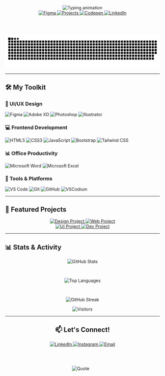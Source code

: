 <div align="center">
  <img src="https://readme-typing-svg.demolab.com?font=Fira+Code&weight=600&size=26&duration=4000&pause=1000&color=6D28D9&center=true&vCenter=true&width=500&lines=Hi+there+%F0%9F%91%8B;I'am;UI%2FUX+Designer+%26+Frontend+Dev;Let's+create+something+amazing!" alt="Typing animation" />
  
  <br/>
  
  <a href="https://www.figma.com/@yourusername" target="_blank">
    <img src="https://img.shields.io/badge/Figma-F24E1E?style=for-the-badge&logo=figma&logoColor=white" alt="Figma" />
  </a>
  <a href="https://github.com/yourusername?tab=repositories" target="_blank">
    <img src="https://img.shields.io/badge/My_Projects-6D28D9?style=for-the-badge&logo=github&logoColor=white" alt="Projects" />
  </a>
  <a href="https://codepen.io/yourusername" target="_blank">
    <img src="https://img.shields.io/badge/Codepen-000000?style=for-the-badge&logo=codepen&logoColor=white" alt="Codepen" />
  </a>
  <a href="https://linkedin.com/in/yourusername" target="_blank">
    <img src="https://img.shields.io/badge/LinkedIn-0077B5?style=for-the-badge&logo=linkedin&logoColor=white" alt="LinkedIn" />
  </a>
  
  <br/><br/>
  
<picture>
    <source media="(prefers-color-scheme: dark)" srcset="https://raw.githubusercontent.com/platane/platane/output/github-contribution-grid-snake-dark.svg">
    <source media="(prefers-color-scheme: light)" srcset="https://raw.githubusercontent.com/platane/platane/output/github-contribution-grid-snake.svg">
    <img alt="github contribution grid snake animation" src="https://raw.githubusercontent.com/platane/platane/output/github-contribution-grid-snake.svg">
  </picture>
</div>

---

## 🛠 My Toolkit

### 🎨 UI/UX Design
![Figma](https://img.shields.io/badge/Figma-F24E1E?style=for-the-badge&logo=figma&logoColor=white)
![Adobe XD](https://img.shields.io/badge/Adobe%20XD-470137?style=for-the-badge&logo=Adobe%20XD&logoColor=white)
![Photoshop](https://img.shields.io/badge/Adobe%20Photoshop-31A8FF?style=for-the-badge&logo=Adobe%20Photoshop&logoColor=white)
![Illustrator](https://img.shields.io/badge/Adobe%20Illustrator-FF9A00?style=for-the-badge&logo=Adobe%20Illustrator&logoColor=white)

### 💻 Frontend Development
![HTML5](https://img.shields.io/badge/HTML5-E34F26?style=for-the-badge&logo=html5&logoColor=white)
![CSS3](https://img.shields.io/badge/CSS3-1572B6?style=for-the-badge&logo=css3&logoColor=white)
![JavaScript](https://img.shields.io/badge/JavaScript-F7DF1E?style=for-the-badge&logo=javascript&logoColor=black)
![Bootstrap](https://img.shields.io/badge/Bootstrap-7952B3?style=for-the-badge&logo=bootstrap&logoColor=white)
![Tailwind CSS](https://img.shields.io/badge/Tailwind_CSS-38B2AC?style=for-the-badge&logo=tailwind-css&logoColor=white)

### 📊 Office Productivity
![Microsoft Word](https://img.shields.io/badge/Microsoft_Word-2B579A?style=for-the-badge&logo=microsoft-word&logoColor=white)
![Microsoft Excel](https://img.shields.io/badge/Microsoft_Excel-217346?style=for-the-badge&logo=microsoft-excel&logoColor=white)
### 🔧 Tools & Platforms
![VS Code](https://img.shields.io/badge/VS_Code-007ACC?style=for-the-badge&logo=visual-studio-code&logoColor=white)
![Git](https://img.shields.io/badge/Git-F05032?style=for-the-badge&logo=git&logoColor=white)
![GitHub](https://img.shields.io/badge/GitHub-181717?style=for-the-badge&logo=github&logoColor=white)
![VSCodium](https://img.shields.io/badge/VSCodium-2F80ED?style=for-the-badge&logo=vscodium&logoColor=white)

---

## 🌟 Featured Projects

<div align="center">
  
  <!-- Design Project -->
  <a href="https://www.figma.com/community/file/yourdesignproject">
    <img src="https://github-readme-stats.vercel.app/api/pin/?username=yourusername&repo=design-project&theme=radical&show_owner=true" alt="Design Project" />
 </a>
  
  <!-- Web Project -->
  <a href="https://github.com/yourusername/web-project">
    <img src="https://github-readme-stats.vercel.app/api/pin/?username=yourusername&repo=web-project&theme=radical&show_owner=true" alt="Web Project" />
  </a>
  
  <br/>
  
  <!-- UI Project -->
  <a href="https://dribbble.com/yourusername/project">
    <img src="https://github-readme-stats.vercel.app/api/pin/?username=yourusername&repo=ui-project&theme=radical&show_owner=true" alt="UI Project" />
  </a>
  
  <!-- Dev Project -->
  <a href="https://github.com/yourusername/dev-project">
    <img src="https://github-readme-stats.vercel.app/api/pin/?username=yourusername&repo=dev-project&theme=radical&show_owner=true" alt="Dev Project" />
  </a>
  
</div>

---

## 📊 Stats & Activity

<div align="center">
  
  ![GitHub Stats](https://github-readme-stats.vercel.app/api?username=yourusername&show_icons=true&theme=radical&count_private=true&include_all_commits=true)
  
  <br/>
  
  ![Top Languages](https://github-readme-stats.vercel.app/api/top-langs/?username=yourusername&layout=compact&theme=radical&langs_count=6)
  
  <br/>
  
  ![GitHub Streak](https://streak-stats.demolab.com/?user=yourusername&theme=radical)
  <br/>
  
  ![Visitors](https://komarev.com/ghpvc/?username=yourusername&label=Profile%20Views&color=6D28D9&style=flat-square)
  
</div>

---

<div align="center">
  
  ## 📫 Let's Connect!
  
  <a href="https://linkedin.com/in/Rifky Putra Wijaya" target="_blank">
    <img src="https://img.shields.io/badge/LinkedIn-0077B5?style=for-the-badge&logo=linkedin&logoColor=white" alt="LinkedIn" />
  </a>
  <a href="https://Instagram.com/r.kyptraa" target="_blank">
      <img src="https://img.Instagram.io/badge/Instagram-E4405F?style=for-the-badge&logo=instagram&logoColor=white" alt="Instagram" />   </a>

  <a href="mailto:rifkyputradec@gmail.com.com">
    <img src="https://img.shields.io/badge/Email-D14836?style=for-the-badge&logo=gmail&logoColor=white" alt="Email" />
  </a>
  
  <br/><br/>
  
![Quote](https://quotes-github-readme.vercel.app/api?type=horizontal&theme=radical)
  
</div>
